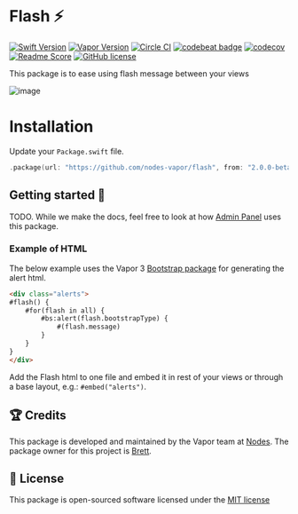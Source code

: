 # Flash ⚡️
[![Swift Version](https://img.shields.io/badge/Swift-4.1-brightgreen.svg)](http://swift.org)
[![Vapor Version](https://img.shields.io/badge/Vapor-3-F6CBCA.svg)](http://vapor.codes)
[![Circle CI](https://circleci.com/gh/nodes-vapor/flash/tree/master.svg?style=shield)](https://circleci.com/gh/nodes-vapor/flash)
[![codebeat badge](https://codebeat.co/badges/10cffe07-3d4f-420c-adb9-a98529671bfa)](https://codebeat.co/projects/github-com-nodes-vapor-flash-master)
[![codecov](https://codecov.io/gh/nodes-vapor/flash/branch/master/graph/badge.svg)](https://codecov.io/gh/nodes-vapor/flash)
[![Readme Score](http://readme-score-api.herokuapp.com/score.svg?url=https://github.com/nodes-vapor/flash)](http://clayallsopp.github.io/readme-score?url=https://github.com/nodes-vapor/flash)
[![GitHub license](https://img.shields.io/badge/license-MIT-blue.svg)](https://raw.githubusercontent.com/nodes-vapor/flash/master/LICENSE)

This package is to ease using flash message between your views

![image](https://cloud.githubusercontent.com/assets/1279756/21659442/fcfdd126-d2ca-11e6-8157-d6860aa02363.png)

# Installation

Update your `Package.swift` file.
```swift
.package(url: "https://github.com/nodes-vapor/flash", from: "2.0.0-beta")
```

## Getting started 🚀

TODO. While we make the docs, feel free to look at how [Admin Panel](https://github.com/nodes-vapor/admin-panel/tree/vapor-3) uses this package.

### Example of HTML

The below example uses the Vapor 3 [Bootstrap package](https://github.com/nodes-vapor/bootstrap) for generating the alert html.

```html
<div class="alerts">
#flash() {
    #for(flash in all) {
        #bs:alert(flash.bootstrapType) {
            #(flash.message)
        }
    }
}
</div>

```

Add the Flash html to one file and embed it in rest of your views or through a base layout, e.g.: `#embed("alerts")`.


## 🏆 Credits

This package is developed and maintained by the Vapor team at [Nodes](https://www.nodesagency.com).
The package owner for this project is [Brett](https://github.com/brettrtoomey).


## 📄 License

This package is open-sourced software licensed under the [MIT license](http://opensource.org/licenses/MIT)